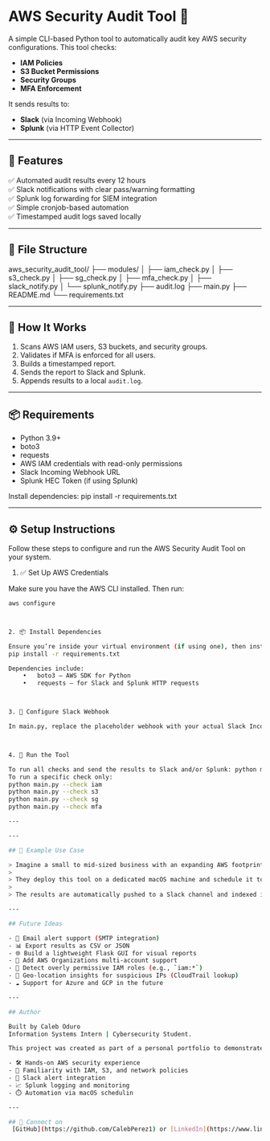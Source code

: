 # AWS Security Audit Tool 🔐

A simple CLI-based Python tool to automatically audit key AWS security configurations. This tool checks:

- **IAM Policies**
- **S3 Bucket Permissions**
- **Security Groups**
- **MFA Enforcement**

It sends results to:
- **Slack** (via Incoming Webhook)
- **Splunk** (via HTTP Event Collector)

---

## 🔧 Features

✅ Automated audit results every 12 hours  
✅ Slack notifications with clear pass/warning formatting  
✅ Splunk log forwarding for SIEM integration  
✅ Simple cronjob-based automation  
✅ Timestamped audit logs saved locally  

---

## 📁 File Structure

aws_security_audit_tool/
├── modules/
│   ├── iam_check.py
│   ├── s3_check.py
│   ├── sg_check.py
│   ├── mfa_check.py
│   ├── slack_notify.py
│   └── splunk_notify.py
├── audit.log
├── main.py
├── README.md
└── requirements.txt

---

## 🚀 How It Works

1. Scans AWS IAM users, S3 buckets, and security groups.  
2. Validates if MFA is enforced for all users.  
3. Builds a timestamped report.  
4. Sends the report to Slack and Splunk.  
5. Appends results to a local `audit.log`.

---

## 📦 Requirements

- Python 3.9+
- boto3
- requests
- AWS IAM credentials with read-only permissions
- Slack Incoming Webhook URL
- Splunk HEC Token (if using Splunk)

Install dependencies:
pip install -r requirements.txt

---

## ⚙️ Setup Instructions

Follow these steps to configure and run the AWS Security Audit Tool on your system.


 1. ✅ Set Up AWS Credentials

Make sure you have the AWS CLI installed. Then run:

```bash
aws configure



2. 📦 Install Dependencies

Ensure you’re inside your virtual environment (if using one), then install the required Python packages:
pip install -r requirements.txt

Dependencies include:
	•	boto3 – AWS SDK for Python
	•	requests – for Slack and Splunk HTTP requests



3. 🔗 Configure Slack Webhook

In main.py, replace the placeholder webhook with your actual Slack Incoming Webhook URL:slack_webhook_url = "https://hooks.slack.com/services/your/webhook/url"



4. 📄 Run the Tool

To run all checks and send the results to Slack and/or Splunk: python main.py
To run a specific check only:
python main.py --check iam
python main.py --check s3
python main.py --check sg
python main.py --check mfa 

---

---

## 🧠 Example Use Case

> Imagine a small to mid-sized business with an expanding AWS footprint. The security team wants daily visibility into potential risks without relying on expensive enterprise tooling.  
>  
> They deploy this tool on a dedicated macOS machine and schedule it to run every 12 hours using LaunchAgents. It scans for risky IAM permissions, open security groups, public S3 buckets, and users without MFA.  
>  
> The results are automatically pushed to a Slack channel and indexed into Splunk for visualization and correlation. With minimal setup and no ongoing cloud costs, the team now gets actionable alerts and centralized logging — all from one lightweight audit bot.

---

## Future Ideas

- 📧 Email alert support (SMTP integration)
- 📊 Export results as CSV or JSON
- 🌐 Build a lightweight Flask GUI for visual reports
- 🔁 Add AWS Organizations multi-account support
- 🔐 Detect overly permissive IAM roles (e.g., `iam:*`)
- 📍 Geo-location insights for suspicious IPs (CloudTrail lookup)
- ☁️ Support for Azure and GCP in the future

---

## Author

Built by Caleb Oduro
Information Systems Intern | Cybersecurity Student.  

This project was created as part of a personal portfolio to demonstrate:

- 🛠️ Hands-on AWS security experience  
- 🧠 Familiarity with IAM, S3, and network policies  
- 🔔 Slack alert integration  
- 📈 Splunk logging and monitoring  
- ⏱️ Automation via macOS schedulin

---  

## 🔗 Connect on
 [GitHub](https://github.com/CalebPerez1) or [LinkedIn](https://www.linkedin.com/caleb-perez-o) to follow the journey.
